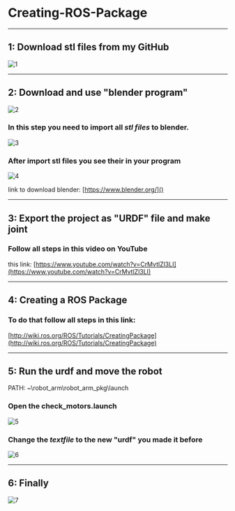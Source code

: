 # Creating-ROS-Package

___

## 1: Download **stl** files from my GitHub

![1](https://user-images.githubusercontent.com/65435678/183786062-8acfde6f-008c-40d2-bf56-def9ee730936.png)
***

## 2: Download and use "blender program"
![2](https://user-images.githubusercontent.com/65435678/183786063-5baeaf49-3c80-4815-b4e5-88a55e1de85d.png)

### In this step you need to import all _stl files_ to blender.
![3](https://user-images.githubusercontent.com/65435678/183786064-769fc144-0790-4785-9e99-f71630b4184e.png)

### After import stl files you see their in  your program

![4](https://user-images.githubusercontent.com/65435678/183786065-e6c8b275-0c2e-49a7-b9b0-e402afc3bcbb.png)

link to download blender: 
[https://www.blender.org/]()

***
## 3: Export the project as "URDF" file and make joint

### Follow all steps in this video on YouTube 

this link: 
[https://www.youtube.com/watch?v=CrMvtlZl3LI](https://www.youtube.com/watch?v=CrMvtlZl3LI)


***
## 4: Creating a ROS Package

### To do that follow all steps in this link:
[http://wiki.ros.org/ROS/Tutorials/CreatingPackage](http://wiki.ros.org/ROS/Tutorials/CreatingPackage)

***
## 5: Run the urdf and move the robot

PATH: ~\robot_arm\robot_arm_pkg\launch

### **Open the check_motors.launch**

![5](https://user-images.githubusercontent.com/65435678/183786067-0f19be32-752f-469b-8038-6c9db84e52ad.png)

### Change the *textfile* to the new "urdf" you made it before

![6](https://user-images.githubusercontent.com/65435678/183786069-124659e3-ba38-4dbe-92da-2f03d93ed46f.png)

***

## 6: Finally

![7](https://user-images.githubusercontent.com/65435678/183786056-f8447d0f-dd0f-4418-8be4-27b5ff039dbc.png)























